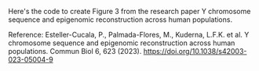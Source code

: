 Here's the code to create Figure 3 from the research paper Y chromosome sequence and epigenomic reconstruction across human populations.

Reference: 
Esteller-Cucala, P., Palmada-Flores, M., Kuderna, L.F.K. et al. Y chromosome sequence and epigenomic reconstruction across human populations. Commun Biol 6, 623 (2023). https://doi.org/10.1038/s42003-023-05004-9
